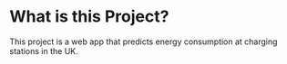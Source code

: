 # What is this Project?
This project is a web app that predicts energy consumption at charging stations in the UK.